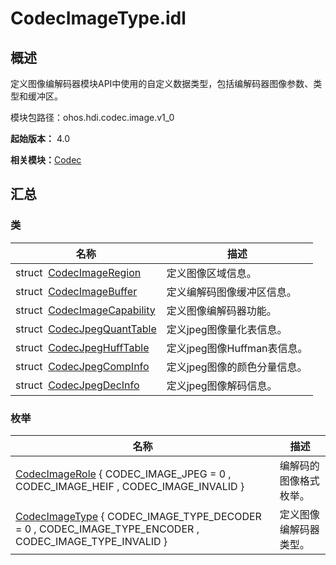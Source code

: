 # CodecImageType.idl


## 概述

定义图像编解码器模块API中使用的自定义数据类型，包括编解码器图像参数、类型和缓冲区。

模块包路径：ohos.hdi.codec.image.v1_0

**起始版本：** 4.0

**相关模块：**[Codec](_codec_v20.md)


## 汇总


### 类

| 名称 | 描述 | 
| -------- | -------- |
| struct&nbsp;&nbsp;[CodecImageRegion](_codec_image_region_v20.md) | 定义图像区域信息。 | 
| struct&nbsp;&nbsp;[CodecImageBuffer](_codec_image_buffer_v20.md) | 定义编解码图像缓冲区信息。 | 
| struct&nbsp;&nbsp;[CodecImageCapability](_codec_image_capability_v20.md) | 定义图像编解码器功能。 | 
| struct&nbsp;&nbsp;[CodecJpegQuantTable](_codec_jpeg_quant_table_v20.md) | 定义jpeg图像量化表信息。 | 
| struct&nbsp;&nbsp;[CodecJpegHuffTable](_codec_jpeg_huff_table_v20.md) | 定义jpeg图像Huffman表信息。 | 
| struct&nbsp;&nbsp;[CodecJpegCompInfo](_codec_jpeg_comp_info_v20.md) | 定义jpeg图像的颜色分量信息。 | 
| struct&nbsp;&nbsp;[CodecJpegDecInfo](_codec_jpeg_dec_info_v20.md) | 定义jpeg图像解码信息。 | 


### 枚举

| 名称 | 描述 | 
| -------- | -------- |
| [CodecImageRole](_codec_v20.md#codecimagerole) { CODEC_IMAGE_JPEG = 0 , CODEC_IMAGE_HEIF , CODEC_IMAGE_INVALID } | 编解码的图像格式枚举。 | 
| [CodecImageType](_codec_v20.md#codecimagetype) { CODEC_IMAGE_TYPE_DECODER = 0 , CODEC_IMAGE_TYPE_ENCODER , CODEC_IMAGE_TYPE_INVALID } | 定义图像编解码器类型。 | 
